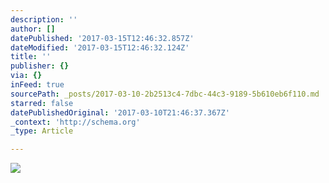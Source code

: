 ```yaml
---
description: ''
author: []
datePublished: '2017-03-15T12:46:32.857Z'
dateModified: '2017-03-15T12:46:32.124Z'
title: ''
publisher: {}
via: {}
inFeed: true
sourcePath: _posts/2017-03-10-2b2513c4-7dbc-44c3-9189-5b610eb6f110.md
starred: false
datePublishedOriginal: '2017-03-10T21:46:37.367Z'
_context: 'http://schema.org'
_type: Article

---
```

![](https://the-grid-user-content.s3-us-west-2.amazonaws.com/b005619b-558e-47e0-a93e-0f1037d222f9.jpg)
